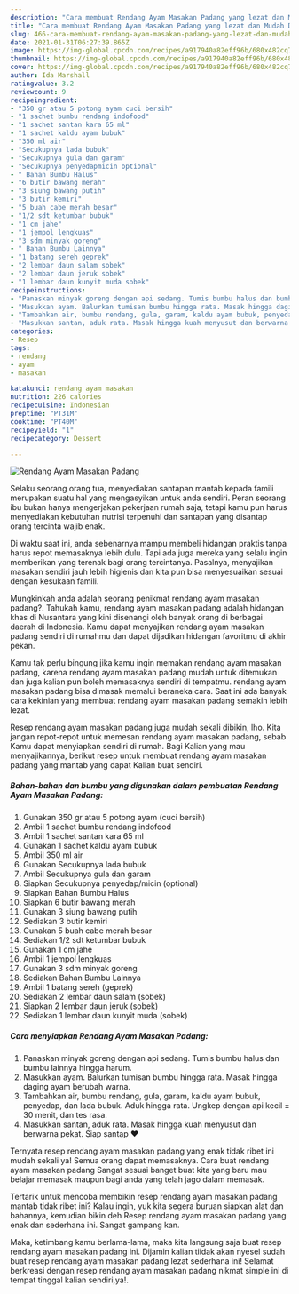 ```yaml
---
description: "Cara membuat Rendang Ayam Masakan Padang yang lezat dan Mudah Dibuat"
title: "Cara membuat Rendang Ayam Masakan Padang yang lezat dan Mudah Dibuat"
slug: 466-cara-membuat-rendang-ayam-masakan-padang-yang-lezat-dan-mudah-dibuat
date: 2021-01-31T06:27:39.865Z
image: https://img-global.cpcdn.com/recipes/a917940a82eff96b/680x482cq70/rendang-ayam-masakan-padang-foto-resep-utama.jpg
thumbnail: https://img-global.cpcdn.com/recipes/a917940a82eff96b/680x482cq70/rendang-ayam-masakan-padang-foto-resep-utama.jpg
cover: https://img-global.cpcdn.com/recipes/a917940a82eff96b/680x482cq70/rendang-ayam-masakan-padang-foto-resep-utama.jpg
author: Ida Marshall
ratingvalue: 3.2
reviewcount: 9
recipeingredient:
- "350 gr atau 5 potong ayam cuci bersih"
- "1 sachet bumbu rendang indofood"
- "1 sachet santan kara 65 ml"
- "1 sachet kaldu ayam bubuk"
- "350 ml air"
- "Secukupnya lada bubuk"
- "Secukupnya gula dan garam"
- "Secukupnya penyedapmicin optional"
- " Bahan Bumbu Halus"
- "6 butir bawang merah"
- "3 siung bawang putih"
- "3 butir kemiri"
- "5 buah cabe merah besar"
- "1/2 sdt ketumbar bubuk"
- "1 cm jahe"
- "1 jempol lengkuas"
- "3 sdm minyak goreng"
- " Bahan Bumbu Lainnya"
- "1 batang sereh geprek"
- "2 lembar daun salam sobek"
- "2 lembar daun jeruk sobek"
- "1 lembar daun kunyit muda sobek"
recipeinstructions:
- "Panaskan minyak goreng dengan api sedang. Tumis bumbu halus dan bumbu lainnya hingga harum."
- "Masukkan ayam. Balurkan tumisan bumbu hingga rata. Masak hingga daging ayam berubah warna."
- "Tambahkan air, bumbu rendang, gula, garam, kaldu ayam bubuk, penyedap, dan lada bubuk. Aduk hingga rata. Ungkep dengan api kecil ± 30 menit, dan tes rasa."
- "Masukkan santan, aduk rata. Masak hingga kuah menyusut dan berwarna pekat. Siap santap ❤"
categories:
- Resep
tags:
- rendang
- ayam
- masakan

katakunci: rendang ayam masakan 
nutrition: 226 calories
recipecuisine: Indonesian
preptime: "PT31M"
cooktime: "PT40M"
recipeyield: "1"
recipecategory: Dessert

---
```



![Rendang Ayam Masakan Padang](https://img-global.cpcdn.com/recipes/a917940a82eff96b/680x482cq70/rendang-ayam-masakan-padang-foto-resep-utama.jpg)

Selaku seorang orang tua, menyediakan santapan mantab kepada famili merupakan suatu hal yang mengasyikan untuk anda sendiri. Peran seorang ibu bukan hanya mengerjakan pekerjaan rumah saja, tetapi kamu pun harus menyediakan kebutuhan nutrisi terpenuhi dan santapan yang disantap orang tercinta wajib enak.

Di waktu  saat ini, anda sebenarnya mampu membeli hidangan praktis tanpa harus repot memasaknya lebih dulu. Tapi ada juga mereka yang selalu ingin memberikan yang terenak bagi orang tercintanya. Pasalnya, menyajikan masakan sendiri jauh lebih higienis dan kita pun bisa menyesuaikan sesuai dengan kesukaan famili. 



Mungkinkah anda adalah seorang penikmat rendang ayam masakan padang?. Tahukah kamu, rendang ayam masakan padang adalah hidangan khas di Nusantara yang kini disenangi oleh banyak orang di berbagai daerah di Indonesia. Kamu dapat menyajikan rendang ayam masakan padang sendiri di rumahmu dan dapat dijadikan hidangan favoritmu di akhir pekan.

Kamu tak perlu bingung jika kamu ingin memakan rendang ayam masakan padang, karena rendang ayam masakan padang mudah untuk ditemukan dan juga kalian pun boleh memasaknya sendiri di tempatmu. rendang ayam masakan padang bisa dimasak memalui beraneka cara. Saat ini ada banyak cara kekinian yang membuat rendang ayam masakan padang semakin lebih lezat.

Resep rendang ayam masakan padang juga mudah sekali dibikin, lho. Kita jangan repot-repot untuk memesan rendang ayam masakan padang, sebab Kamu dapat menyiapkan sendiri di rumah. Bagi Kalian yang mau menyajikannya, berikut resep untuk membuat rendang ayam masakan padang yang mantab yang dapat Kalian buat sendiri.

<!--inarticleads1-->

##### Bahan-bahan dan bumbu yang digunakan dalam pembuatan Rendang Ayam Masakan Padang:

1. Gunakan 350 gr atau 5 potong ayam (cuci bersih)
1. Ambil 1 sachet bumbu rendang indofood
1. Ambil 1 sachet santan kara 65 ml
1. Gunakan 1 sachet kaldu ayam bubuk
1. Ambil 350 ml air
1. Gunakan Secukupnya lada bubuk
1. Ambil Secukupnya gula dan garam
1. Siapkan Secukupnya penyedap/micin (optional)
1. Siapkan  Bahan Bumbu Halus
1. Siapkan 6 butir bawang merah
1. Gunakan 3 siung bawang putih
1. Sediakan 3 butir kemiri
1. Gunakan 5 buah cabe merah besar
1. Sediakan 1/2 sdt ketumbar bubuk
1. Gunakan 1 cm jahe
1. Ambil 1 jempol lengkuas
1. Gunakan 3 sdm minyak goreng
1. Sediakan  Bahan Bumbu Lainnya
1. Ambil 1 batang sereh (geprek)
1. Sediakan 2 lembar daun salam (sobek)
1. Siapkan 2 lembar daun jeruk (sobek)
1. Sediakan 1 lembar daun kunyit muda (sobek)




<!--inarticleads2-->

##### Cara menyiapkan Rendang Ayam Masakan Padang:

1. Panaskan minyak goreng dengan api sedang. Tumis bumbu halus dan bumbu lainnya hingga harum.
1. Masukkan ayam. Balurkan tumisan bumbu hingga rata. Masak hingga daging ayam berubah warna.
1. Tambahkan air, bumbu rendang, gula, garam, kaldu ayam bubuk, penyedap, dan lada bubuk. Aduk hingga rata. Ungkep dengan api kecil ± 30 menit, dan tes rasa.
1. Masukkan santan, aduk rata. Masak hingga kuah menyusut dan berwarna pekat. Siap santap ❤




Ternyata resep rendang ayam masakan padang yang enak tidak ribet ini mudah sekali ya! Semua orang dapat memasaknya. Cara buat rendang ayam masakan padang Sangat sesuai banget buat kita yang baru mau belajar memasak maupun bagi anda yang telah jago dalam memasak.

Tertarik untuk mencoba membikin resep rendang ayam masakan padang mantab tidak ribet ini? Kalau ingin, yuk kita segera buruan siapkan alat dan bahannya, kemudian bikin deh Resep rendang ayam masakan padang yang enak dan sederhana ini. Sangat gampang kan. 

Maka, ketimbang kamu berlama-lama, maka kita langsung saja buat resep rendang ayam masakan padang ini. Dijamin kalian tiidak akan nyesel sudah buat resep rendang ayam masakan padang lezat sederhana ini! Selamat berkreasi dengan resep rendang ayam masakan padang nikmat simple ini di tempat tinggal kalian sendiri,ya!.


